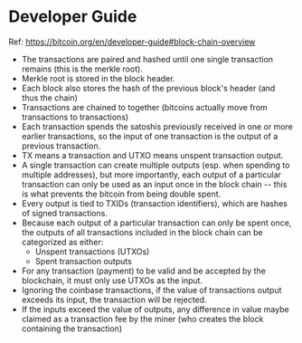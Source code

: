 # Developer Guide

Ref: https://bitcoin.org/en/developer-guide#block-chain-overview

- The transactions are paired and hashed until one single transaction remains (this is the merkle root).
- Merkle root is stored in the block header.
- Each block also stores the hash of the previous block's header (and thus the chain)
- Transactions are chained to together (bitcoins actually move from transactions to transactions)
- Each transaction spends the satoshis previously received in one or more earlier transactions, so the input of one transaction is the output of a previous transaction.
- TX means a transaction and UTXO means unspent transaction output.
- A single transaction can create multiple outputs (esp. when spending to multiple addresses), but more importantly, each output of a particular transaction can only be used as an input once in the block chain -- this is what prevents the bitcoin from being double spent.
- Every output is tied to TXIDs (transaction identifiers), which are hashes of signed transactions.
- Because each output of a particular transaction can only be spent once, the outputs of all transactions included in the block chain can be categorized as either:
    - Unspent transactions (UTXOs)
    - Spent transaction outputs
- For any transaction (payment) to be valid and be accepted by the blockchain, it must only use UTXOs as the input.
- Ignoring the coinbase transactions, if the value of transactions output exceeds its input, the transaction will be rejected.
- If the inputs exceed the value of outputs, any difference in value maybe claimed as a transaction fee by the miner (who creates the block containing the transaction)